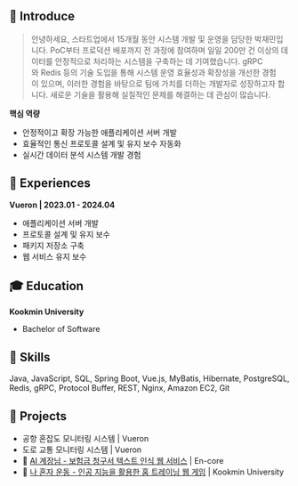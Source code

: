 <!---
jacob3015/jacob3015 is a ✨ special ✨ repository because its `README.md` (this file) appears on your GitHub profile.
You can click the Preview link to take a look at your changes.
--->
## 👏 Introduce
> 안녕하세요, 스타트업에서 15개월 동안 시스템 개발 및 운영을 담당한 박재민입니다.
PoC부터 프로덕션 배포까지 전 과정에 참여하며 일일 200만 건 이상의 데이터를 안정적으로 처리하는 시스템을 구축하는 데 기여했습니다.
gRPC와 Redis 등의 기술 도입을 통해 시스템 운영 효율성과 확장성을 개선한 경험이 있으며, 이러한 경험을 바탕으로 팀에 가치를 더하는 개발자로 성장하고자 합니다.
새로운 기술을 활용해 실질적인 문제를 해결하는 데 관심이 많습니다.

**핵심 역량**  
- 안정적이고 확장 가능한 애플리케이션 서버 개발  
- 효율적인 통신 프로토콜 설계 및 유지 보수 자동화  
- 실시간 데이터 분석 시스템 개발 경험

## 💼 Experiences
**Vueron | 2023.01 - 2024.04**
- 애플리케이션 서버 개발
- 프로토콜 설계 및 유지 보수
- 패키지 저장소 구축
- 웹 서비스 유지 보수

## 🎓 Education
**Kookmin University**
- Bachelor of Software

## 🔨 Skills
Java, JavaScript, SQL, Spring Boot, Vue.js, MyBatis, Hibernate, PostgreSQL, Redis, gRPC, Protocol Buffer, REST, Nginx, Amazon EC2, Git

## 🌟 Projects
* 공항 혼잡도 모니터링 시스템 | Vueron
* 도로 교통 모니터링 시스템 | Vueron
* 🔗 [AI 계장님 - 보험금 청구서 텍스트 인식 웹 서비스](https://github.com/playdata-aichief-ai/aichief-springboot-backend) | En-core
* 🔗 [나 혼자 운동 - 인공 지능을 활용한 홈 트레이닝 웹 게임](https://github.com/kookmin-sw/capstone-2020-24) | Kookmin University
